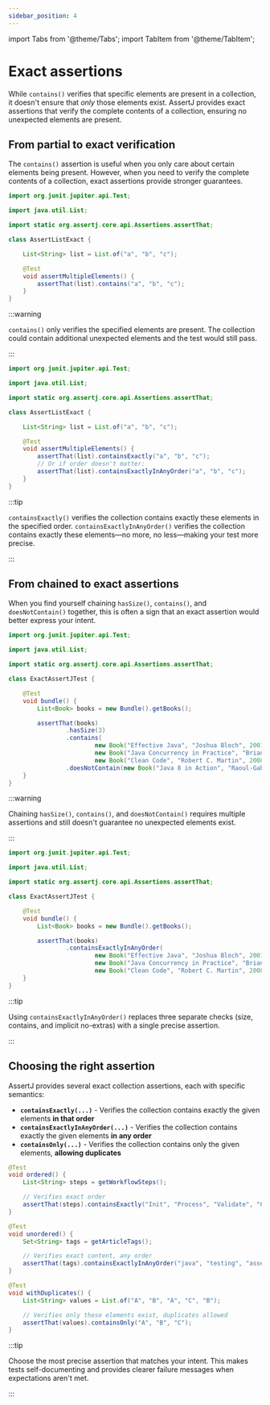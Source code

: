 ```yaml
---
sidebar_position: 4
---
```

import Tabs from '@theme/Tabs';
import TabItem from '@theme/TabItem';

# Exact assertions

While `contains()` verifies that specific elements are present in a collection, it doesn't ensure that *only* those elements exist.
AssertJ provides exact assertions that verify the complete contents of a collection, ensuring no unexpected elements are present.

## From partial to exact verification

The `contains()` assertion is useful when you only care about certain elements being present.
However, when you need to verify the complete contents of a collection, exact assertions provide stronger guarantees.

<Tabs>
<TabItem value="before" label="Before">

```java title="AssertListExact.java"
import org.junit.jupiter.api.Test;

import java.util.List;

import static org.assertj.core.api.Assertions.assertThat;

class AssertListExact {

    List<String> list = List.of("a", "b", "c");

    @Test
    void assertMultipleElements() {
        assertThat(list).contains("a", "b", "c");
    }
}
```

:::warning

`contains()` only verifies the specified elements are present. The collection could contain additional unexpected elements and the test would still pass.

:::

</TabItem>
<TabItem value="after" label="After">

```java title="AssertListExact.java"
import org.junit.jupiter.api.Test;

import java.util.List;

import static org.assertj.core.api.Assertions.assertThat;

class AssertListExact {

    List<String> list = List.of("a", "b", "c");

    @Test
    void assertMultipleElements() {
        assertThat(list).containsExactly("a", "b", "c");
        // Or if order doesn't matter:
        assertThat(list).containsExactlyInAnyOrder("a", "b", "c");
    }
}
```

:::tip

`containsExactly()` verifies the collection contains exactly these elements in the specified order.
`containsExactlyInAnyOrder()` verifies the collection contains exactly these elements—no more, no less—making your test more precise.

:::

</TabItem>
</Tabs>

## From chained to exact assertions

When you find yourself chaining `hasSize()`, `contains()`, and `doesNotContain()` together, this is often a sign that an exact assertion would better express your intent.

<Tabs>
<TabItem value="before" label="Before">

```java title="ExactAssertJTest.java"
import org.junit.jupiter.api.Test;

import java.util.List;

import static org.assertj.core.api.Assertions.assertThat;

class ExactAssertJTest {

    @Test
    void bundle() {
        List<Book> books = new Bundle().getBooks();

        assertThat(books)
                .hasSize(3)
                .contains(
                        new Book("Effective Java", "Joshua Bloch", 2001),
                        new Book("Java Concurrency in Practice", "Brian Goetz", 2006),
                        new Book("Clean Code", "Robert C. Martin", 2008))
                .doesNotContain(new Book("Java 8 in Action", "Raoul-Gabriel Urma", 2014));
    }
}
```

:::warning

Chaining `hasSize()`, `contains()`, and `doesNotContain()` requires multiple assertions and still doesn't guarantee no unexpected elements exist.

:::

</TabItem>
<TabItem value="after" label="After">

```java title="ExactAssertJTest.java"
import org.junit.jupiter.api.Test;

import java.util.List;

import static org.assertj.core.api.Assertions.assertThat;

class ExactAssertJTest {

    @Test
    void bundle() {
        List<Book> books = new Bundle().getBooks();

        assertThat(books)
                .containsExactlyInAnyOrder(
                        new Book("Effective Java", "Joshua Bloch", 2001),
                        new Book("Java Concurrency in Practice", "Brian Goetz", 2006),
                        new Book("Clean Code", "Robert C. Martin", 2008));
    }
}
```

:::tip

Using `containsExactlyInAnyOrder()` replaces three separate checks (size, contains, and implicit no-extras) with a single precise assertion.

:::

</TabItem>
</Tabs>

## Choosing the right assertion

AssertJ provides several exact collection assertions, each with specific semantics:

- **`containsExactly(...)`** - Verifies the collection contains exactly the given elements **in that order**
- **`containsExactlyInAnyOrder(...)`** - Verifies the collection contains exactly the given elements **in any order**
- **`containsOnly(...)`** - Verifies the collection contains only the given elements, **allowing duplicates**

<Tabs>
<TabItem value="order" label="Order matters">

```java title="OrderedAssertions.java"
@Test
void ordered() {
    List<String> steps = getWorkflowSteps();

    // Verifies exact order
    assertThat(steps).containsExactly("Init", "Process", "Validate", "Complete");
}
```

</TabItem>
<TabItem value="anyorder" label="Order doesn't matter">

```java title="UnorderedAssertions.java"
@Test
void unordered() {
    Set<String> tags = getArticleTags();

    // Verifies exact content, any order
    assertThat(tags).containsExactlyInAnyOrder("java", "testing", "assertj");
}
```

</TabItem>
<TabItem value="only" label="Duplicates allowed">

```java title="DuplicatesAllowed.java"
@Test
void withDuplicates() {
    List<String> values = List.of("A", "B", "A", "C", "B");

    // Verifies only these elements exist, duplicates allowed
    assertThat(values).containsOnly("A", "B", "C");
}
```

</TabItem>
</Tabs>

:::tip

Choose the most precise assertion that matches your intent. This makes tests self-documenting and provides clearer failure messages when expectations aren't met.

:::
